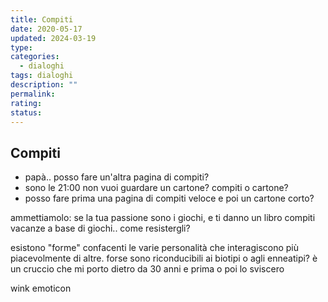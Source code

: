 ```yaml
---
title: Compiti
date: 2020-05-17
updated: 2024-03-19
type: 
categories:
  - dialoghi
tags: dialoghi
description: ""
permalink: 
rating: 
status: 
---
```

## Compiti

- papà.. posso fare un'altra pagina di compiti?
- sono le 21:00 non vuoi guardare un cartone? compiti o cartone?
- posso fare prima una pagina di compiti veloce e poi un cartone corto?

ammettiamolo: se la tua passione sono i giochi, e ti danno un libro compiti vacanze a base di giochi.. come resistergli?

esistono "forme" confacenti le varie personalità che interagiscono più piacevolmente di altre. forse sono riconducibili ai biotipi o agli enneatipi? è un cruccio che mi porto dietro da 30 anni e prima o poi lo sviscero

wink emoticon

